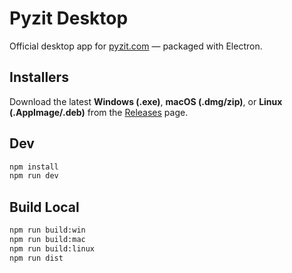 # Pyzit Desktop

Official desktop app for [pyzit.com](https://pyzit.com) — packaged with Electron.

## Installers

Download the latest **Windows (.exe)**, **macOS (.dmg/zip)**, or **Linux (.AppImage/.deb)** from the [Releases](../../releases) page.

## Dev

```bash
npm install
npm run dev
```

## Build Local

```bash
npm run build:win
npm run build:mac
npm run build:linux
npm run dist

```